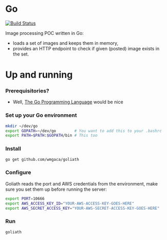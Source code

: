 # Go
[![Build Status](https://travis-ci.org/wmgaca/goliath.svg?branch=master)](https://travis-ci.org/wmgaca/goliath)

Image processing POC written in Go:
* loads a set of images and keeps them in memory,
* provides an HTTP endpoint to check if given (posted) image exists
  in the set.

# Up and running

### Prerequisitories?
- Well, [The Go Programming Language](http://golang.org/doc/install)
  would be nice

### Set up your Go environment
```bash
mkdir ~/dev/go
export GOPATH=~/dev/go        # You want to add this to your .bashrc
export PATH=$PATH:$GOPATH/bin # This too
```

### Install
```bash
go get github.com/wmgaca/goliath
```

### Configure
Goliath reads the port and AWS credentials from the environment,
make sure you set them up before running the server:
```bash
export PORT=10666
export AWS_ACCESS_KEY_ID="YOUR-AWS-ACCESS-KEY-GOES-HERE"
export AWS_SECRET_ACCESS_KEY="YOUR-AWS-SECRET-ACCESS-KEY-GOES-HERE"
```

### Run
```bash
goliath
```

